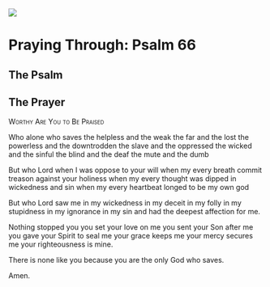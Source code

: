 <img class="intro-left" style="margin-top:10px" src="/images/art-paris-psalter.jpg">

# Praying Through: Psalm 66

<p style="clear:both;">

## The Psalm

## The Prayer

<div style="font-variant: small-caps;">
Worthy Are You to Be Praised
</div>


Who alone
  who saves the helpless and the weak
  the far and the lost
  the powerless and the downtrodden
  the slave and the oppressed
  the wicked and the sinful
  the blind and the deaf
  the mute and the dumb

But who Lord
  when I was oppose to your will
  when my every breath commit treason against your holiness
  when my every thought was dipped in wickedness and sin
  when my every heartbeat longed to be my own god

But who Lord
  saw me in my wickedness
  in my deceit
  in my folly
  in my stupidness
  in my ignorance
  in my sin
  and had the deepest affection for me.

Nothing stopped you
  you set your love on me
  you sent your Son after me
  you gave your Spirit to seal me
  your grace keeps me
  your mercy secures me
  your righteousness is mine.

There is none like you
  because you are the only God
  who saves.

Amen.
